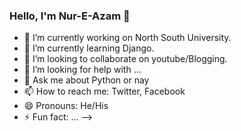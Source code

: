 ### Hello, I'm Nur-E-Azam 👋

- 🔭 I’m currently working on North South University.
- 🌱 I’m currently learning Django.
- 👯 I’m looking to collaborate on youtube/Blogging.
- 🤔 I’m looking for help with ...
- 💬 Ask me about Python or nay
- 📫 How to reach me: Twitter, Facebook
- 😄 Pronouns: He/His
- ⚡ Fun fact: ...
-->
